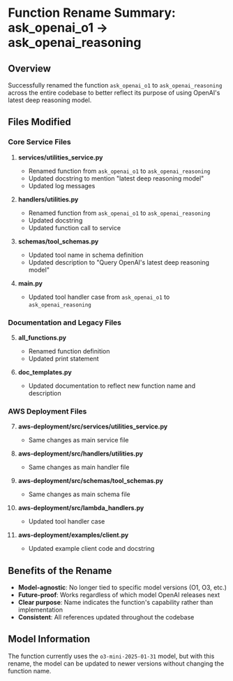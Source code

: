 # Function Rename Summary: ask_openai_o1 → ask_openai_reasoning

## Overview
Successfully renamed the function `ask_openai_o1` to `ask_openai_reasoning` across the entire codebase to better reflect its purpose of using OpenAI's latest deep reasoning model.

## Files Modified

### Core Service Files
1. **services/utilities_service.py**
   - Renamed function from `ask_openai_o1` to `ask_openai_reasoning`
   - Updated docstring to mention "latest deep reasoning model"
   - Updated log messages

2. **handlers/utilities.py**
   - Renamed function from `ask_openai_o1` to `ask_openai_reasoning`
   - Updated docstring
   - Updated function call to service

3. **schemas/tool_schemas.py**
   - Updated tool name in schema definition
   - Updated description to "Query OpenAI's latest deep reasoning model"

4. **main.py**
   - Updated tool handler case from `ask_openai_o1` to `ask_openai_reasoning`

### Documentation and Legacy Files
5. **all_functions.py**
   - Renamed function definition
   - Updated print statement

6. **doc_templates.py**
   - Updated documentation to reflect new function name and description

### AWS Deployment Files
7. **aws-deployment/src/services/utilities_service.py**
   - Same changes as main service file

8. **aws-deployment/src/handlers/utilities.py**
   - Same changes as main handler file

9. **aws-deployment/src/schemas/tool_schemas.py**
   - Same changes as main schema file

10. **aws-deployment/src/lambda_handlers.py**
    - Updated tool handler case

11. **aws-deployment/examples/client.py**
    - Updated example client code and docstring

## Benefits of the Rename
- **Model-agnostic**: No longer tied to specific model versions (O1, O3, etc.)
- **Future-proof**: Works regardless of which model OpenAI releases next
- **Clear purpose**: Name indicates the function's capability rather than implementation
- **Consistent**: All references updated throughout the codebase

## Model Information
The function currently uses the `o3-mini-2025-01-31` model, but with this rename, the model can be updated to newer versions without changing the function name.